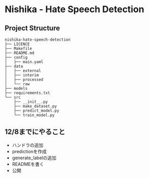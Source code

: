 # Nishika - Hate Speech Detection

## Project Structure

```
nishika-hate-speech-detection
├── LICENCE
├── Makefile
├── README.md
├── config
│   ├── main.yaml
├── data
│   ├── external
│   ├── interim
│   ├── processed
│   └── raw
├── models
├── requirements.txt
└── src
    ├── __init__.py
    ├── make_dataset.py
    ├── predict_model.py
    └── train_model.py
```

## 12/8までにやること

- ハンドラの追加
- predictionを作成
- generate_labelの追加
- READMEを書く
- 公開
